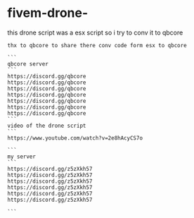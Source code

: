 # fivem-drone-
this drone script was a esx script so i try to conv it to qbcore 
````
thx to qbcore to share there conv code form esx to qbcore 

```
qbcore server 
```
https://discord.gg/qbcore
https://discord.gg/qbcore
https://discord.gg/qbcore
https://discord.gg/qbcore
https://discord.gg/qbcore
https://discord.gg/qbcore
https://discord.gg/qbcore
```
video of the drone script
```
https://www.youtube.com/watch?v=2e8hAcyCS7o

```
my server 
```
https://discord.gg/z5zXkh57
https://discord.gg/z5zXkh57
https://discord.gg/z5zXkh57
https://discord.gg/z5zXkh57
https://discord.gg/z5zXkh57
https://discord.gg/z5zXkh57

```
